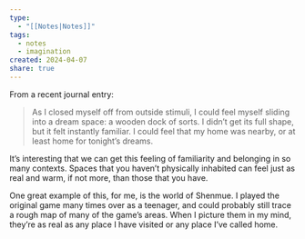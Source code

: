 ```yaml
---
type:
  - "[[Notes|Notes]]"
tags:
  - notes
  - imagination
created: 2024-04-07
share: true
---
```


From a recent journal entry:
> As I closed myself off from outside stimuli, I could feel myself sliding into a dream space: a wooden dock of sorts. I didn’t get its full shape, but it felt instantly familiar. I could feel that my home was nearby, or at least home for tonight’s dreams. 

It’s interesting that we can get this feeling of familiarity and belonging in so many contexts. Spaces that you haven’t physically inhabited can feel just as real and warm, if not more, than those that you have.

One great example of this, for me, is the world of Shenmue. I played the original game many times over as a teenager, and could probably still trace a rough map of many of the game’s areas. When I picture them in my mind, they’re as real as any place I have visited or any place I’ve called home. 